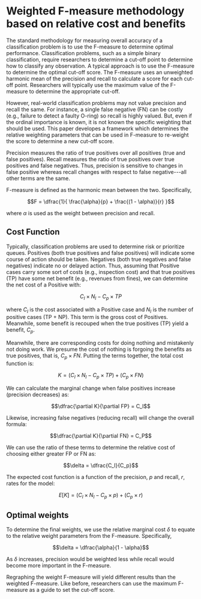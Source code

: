 # Weighted F-measure methodology based on relative cost and benefits

The standard methodology for measuring overall accuracy of a classification problem is to use the F-measure to determine optimal performance. Classification problems, such as a simple binary classification, require researchers to determine a cut-off point to determine how to classify any observation. A typical approach is to use the F-measure to determine the optimal cut-off score. The F-measure uses an unweighted harmonic mean of the precision and recall to calculate a score for each cut-off point. Researchers will typically use the maximum value of the F-measure to determine the appropriate cut-off.

However, real-world classification problems may not value precision and recall the same. For instance, a single false negative (FN) can be costly (e.g., failure to detect a faulty O-ring) so recall is highly valued. But, even if the ordinal importance is known, it is not known the specific weighting that should be used. This paper developes a framework which determines the relative weighting parameters that can be used in F-measure to re-weight the score to determine a new cut-off score.

Precision measures the ratio of true positives over all positives (true and false positives). Recall measures the ratio of true positives over true positives and false negatives. Thus, precision is sensitive to changes in false positive whereas recall changes with respect to false negative---all other terms are the same.

F-measure is defined as the harmonic mean between the two. Specifically,

```math
F = \dfrac{1}{ \frac{\alpha}{p} + \frac{(1 - \alpha)}{r} }
```
where $`\alpha`$ is used as the weight between precision and recall.


## Cost Function

Typically, classification problems are used to determine risk or prioritize queues. Positives (both true positives and false positives) will indicate some course of action should be taken. Negatives (both true negatives and false negatives) indicate no or delayed action. Thus, assuming that Positive cases carry some sort of costs (e.g., inspection cost) and that true positives (TP) have some net benefit (e.g., revenues from fines), we can determine the net cost of a Positive with:

```math
C_I \times N_I - C_p \times TP
```
where $`C_I`$ is the cost associated with a Positive case and $`N_I`$ is the number of positive cases (TP + NP). This term is the gross cost of Positives. Meanwhile, some benefit is recouped when the true positives (TP) yield a benefit, $`C_p`$.

Meanwhile, there are corresponding costs for doing nothing and mistakenly not doing work. We presume the cost of nothing is forgoing the benefits as true positives, that is, $`C_p \times FN`$. Putting the terms together, the total cost function is:

```math
K = \left( C_I \times N_I - C_p \times TP \right) + \left( C_p \times FN \right)
```

We can calculate the marginal change when false positives increase (precision decreases) as:

```math
\dfrac{\partial K}{\partial FP} = C_I
```

Likewise, increasing false negatives (reducing recall) will change the overall formula:

```math
\dfrac{\partial K}{\partial FN} = C_P
```

We can use the ratio of these terms to determine the relative cost of choosing either greater FP or FN as:

```math
\delta = \dfrac{C_I}{C_p}
```

The expected cost function is a function of the precision, $`p`$ and recall, $`r`$, rates for the model:

```math
E[K] = \left( C_I \times N_I - C_p \times p \right) + \left( C_p \times r \right)
```

## Optimal weights

To determine the final weights, we use the relative marginal cost $`\delta`$ to equate to the relative weight parameters from the F-measure. Specifically,

```math
\delta = \dfrac{\alpha}{1 - \alpha}
```

As $`\delta`$ increases, precision would be weighted less while recall would become more important in the F-measure. 

Regraphing the weight F-measure will yield different results than the weighted F-measure. Like before, researchers can use the maximum F-measure as a guide to set the cut-off score.